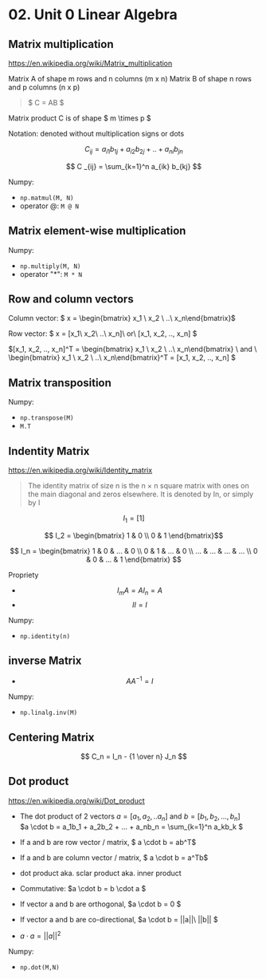 # 02. Unit 0 Linear Algebra


## Matrix multiplication

https://en.wikipedia.org/wiki/Matrix_multiplication

Matrix A of shape m rows and n columns (m x n)
Matrix B of shape n rows and p columns (n x p)

> $ C = AB $  

Matrix product C is of shape $ m \times p $

Notation: denoted without multiplication signs or dots

$$ C _{ij} =  a_{i1} b_{1j} + a_{i2} b_{2j} + .. + a_{ni} b_{jn} $$

$$ C _{ij} = \sum_{k=1}^n a_{ik} b_{kj} $$


Numpy:
* `np.matmul(M, N)`
* operator @: `M @ N`

## Matrix element-wise multiplication

Numpy: 
* `np.multiply(M, N)`
* operator "*": `M * N` 


## Row and column vectors

Column vector: $ x = \begin{bmatrix} x_1 \\ x_2 \\ ..\\ x_n\end{bmatrix}$

Row vector: $ x = [x_1\ x_2\ ..\ x_n]\ or\ [x_1, x_2, .., x_n] $

$[x_1, x_2, .., x_n]^T = \begin{bmatrix} x_1 \\ x_2 \\ ..\\ x_n\end{bmatrix} \ and \ \begin{bmatrix} x_1 \\ x_2 \\ ..\\ x_n\end{bmatrix}^T = [x_1, x_2, .., x_n] $  
  

## Matrix transposition

Numpy:
* `np.transpose(M)`
* `M.T`

## Indentity Matrix

https://en.wikipedia.org/wiki/Identity_matrix

 > The identity matrix of size n is the n × n square matrix with ones on the main diagonal and zeros elsewhere. It is denoted by In, or simply by I

$$ I_1 = [1]$$

$$ I_2 = \begin{bmatrix} 1 & 0 \\ 0 & 1 \end{bmatrix}$$

$$
I_n =
\begin{bmatrix}
1 & 0 & ... & 0 \\
0 & 1 & ... & 0 \\
... & ... & ... & ... \\
0 & 0 & ... & 1
\end{bmatrix}
$$

Propriety

* $$ I_mA = AI_n = A $$
* $$ II = I$$

Numpy:
* `np.identity(n)`

## inverse Matrix

* $$ AA^{-1} = I $$

Numpy:
* `np.linalg.inv(M)`

## Centering Matrix

$$ C_n = I_n - {1 \over n} J_n $$


## Dot product

https://en.wikipedia.org/wiki/Dot_product

* The dot product of 2 vectors $a = [a_1,a_2, .. a_n]$ and $b = [b_1, b_2, ..., b_n]$  
  $a \cdot b =  a_1b_1 + a_2b_2  + ... + a_nb_n = \sum_{k=1}^n a_kb_k $

* If a and b are row vector / matrix, $ a \cdot b = ab^T$  
* If a and b are column vector / matrix, $ a \cdot b = a^Tb$
* dot product aka. sclar product aka. inner product
* Commutative: $a \cdot b = b \cdot a $ 
* If vector a and b are orthogonal, $a \cdot b = 0 $ 
* If vector a and b are co-directional, $a \cdot b = ||a||\ ||b|| $
* $a \cdot a = ||a||^2$

Numpy:
* `np.dot(M,N)`